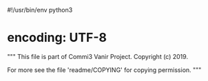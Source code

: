 #!/usr/bin/env python3
# encoding: UTF-8

"""
This file is part of Commi3 Vanir Project.
Copyright (c) 2019.


For more see the file 'readme/COPYING' for copying permission.
"""
